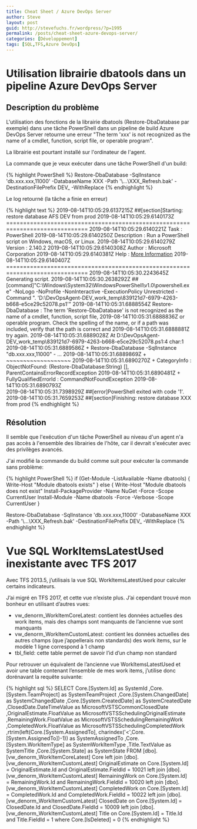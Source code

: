 ```yaml
---
title: Cheat Sheet / Azure DevOps Server
author: Steve
layout: post
guid: http://stevefuchs.fr/wordpress/?p=1995
permalink: /posts/cheat-sheet-azure-devops-server/
categories: [Développement]
tags: [SQL,TFS,Azure DevOps]
---
```

# Utilisation librairie dbatools dans un pipeline Azure DevOps Server

## Description du problème

L'utilisation des fonctions de la librairie dbatools (Restore-DbaDatabase par exemple) dans une tâche PowerShell dans un pipeline de build Azure DevOps Server retourne une erreur "The term 'xxx' is not recognized as the name of a cmdlet, function, script file, or operable program".

La librairie est pourtant installé sur l'ordinateur de l'agent.

La commande que je veux exécuter dans une tâche PowerShell d'un build:

{% highlight PowerShell %}
Restore-DbaDatabase -SqlInstance 'db.xxx.xxx,11000' -DatabaseName XXX -Path '\\...\XXX_Refresh.bak' -DestinationFilePrefix DEV_ -WithReplace
{% endhighlight %}

Le log retourné (la tâche a finie en erreur)

{% highlight text %}
2019-08-14T10:05:29.6137215Z ##[section]Starting: restore database AFS DEV from prod
2019-08-14T10:05:29.6140173Z ==============================================================================
2019-08-14T10:05:29.6140221Z Task         : PowerShell
2019-08-14T10:05:29.6140250Z Description  : Run a PowerShell script on Windows, macOS, or Linux.
2019-08-14T10:05:29.6140279Z Version      : 2.140.2
2019-08-14T10:05:29.6140308Z Author       : Microsoft Corporation
2019-08-14T10:05:29.6140381Z Help         : [More Information](https://go.microsoft.com/fwlink/?LinkID=613736)
2019-08-14T10:05:29.6140407Z ==============================================================================
2019-08-14T10:05:30.2243645Z Generating script.
2019-08-14T10:05:30.2638292Z ##[command]"C:\Windows\System32\WindowsPowerShell\v1.0\powershell.exe" -NoLogo -NoProfile -NonInteractive -ExecutionPolicy Unrestricted -Command ". 'D:\DevOpsAgent-DEV\_work\_temp\839121d7-6979-4263-b668-e5ce29c52078.ps1'"
2019-08-14T10:05:31.6888554Z Restore-DbaDatabase : The term 'Restore-DbaDatabase' is not recognized as the name of a cmdlet, function, script file, 
2019-08-14T10:05:31.6888836Z or operable program. Check the spelling of the name, or if a path was included, verify that the path is correct and 
2019-08-14T10:05:31.6888881Z try again.
2019-08-14T10:05:31.6889028Z At D:\DevOpsAgent-DEV\_work\_temp\839121d7-6979-4263-b668-e5ce29c52078.ps1:4 char:1
2019-08-14T10:05:31.6889586Z + Restore-DbaDatabase -SqlInstance "db.xxx.xxx,11000" - ...
2019-08-14T10:05:31.6889869Z + ~~~~~~~~~~~~~~~~~~~
2019-08-14T10:05:31.6890270Z     + CategoryInfo          : ObjectNotFound: (Restore-DbaDatabase:String) [], ParentContainsErrorRecordException
2019-08-14T10:05:31.6890481Z     + FullyQualifiedErrorId : CommandNotFoundException
2019-08-14T10:05:31.6890793Z  
2019-08-14T10:05:31.7398929Z ##[error]PowerShell exited with code '1'.
2019-08-14T10:05:31.7659253Z ##[section]Finishing: restore database XXX from prod
{% endhighlight %}

## Résolution

Il semble que l'exécution d'un tâche PowerShell au niveau d'un agent n'a pas accès à l'ensemble des librairies de l'hôte, car il devrait s'exécuter avec des privilèges avancés.

J'ai modifié la commande du build comme suit pour exécuter la commande sans problème:

{% highlight PowerShell %}
if (Get-Module -ListAvailable -Name dbatools) {
    Write-Host "Module dbatools exists"
} 
else {
    Write-Host "Module dbatools does not exist"
    Install-PackageProvider -Name NuGet -Force -Scope CurrentUser
    Install-Module -Name dbatools -Force -Verbose -Scope CurrentUser
}

Restore-DbaDatabase -SqlInstance 'db.xxx.xxx,11000' -DatabaseName XXX -Path '\\...\XXX_Refresh.bak' -DestinationFilePrefix DEV_ -WithReplace
{% endhighlight %}

# Vue SQL WorkItemsLatestUsed inexistante avec TFS 2017

Avec TFS 2013.5, j&rsquo;utilisais la vue SQL WorkItemsLatestUsed pour calculer certains indicateurs.

J&rsquo;ai migré en TFS 2017, et cette vue n&rsquo;existe plus. J&rsquo;ai cependant trouvé mon bonheur en utilisant d&rsquo;autres vues:

  * vw\_denorm\_WorkItemCoreLatest: contient les données actuelles des work items, mais des champs sont manquants de l&rsquo;ancienne vue sont manquants
  * vw\_denorm\_WorkItemCustomLatest: contient les données actuelles des autres champs (que j&rsquo;appellerais non standards) des work items, sur le modèle 1 ligne correspond à 1 champ
  * tbl_field: cette table permet de savoir l&rsquo;id d&rsquo;un champ non standard

Pour retrouver un équivalent de l&rsquo;ancienne vue WorkItemsLatestUsed et avoir une table contenant l&rsquo;ensemble de mes work items, j&rsquo;utilise donc dorénavant la requête suivante:

{% highlight sql %}
SELECT Core.[System.Id] as SystemId
,Core.[System.TeamProject] as SystemTeamProject
,Core.[System.ChangedDate] as SystemChangedDate
,Core.[System.CreatedDate] as SystemCreatedDate
,ClosedDate.DateTimeValue as MicrosoftVSTSCommonClosedDate
,OriginalEstimate.FloatValue as MicrosoftVSTSSchedulingOriginalEstimate
,RemainingWork.FloatValue as MicrosoftVSTSSchedulingRemainingWork
,CompletedWork.FloatValue as MicrosoftVSTSSchedulingCompletedWork
,rtrim(left(Core.[System.AssignedTo], charindex('&lt;',Core.[System.AssignedTo])-1)) as SystemAssignedTo
,Core.[System.WorkItemType] as SystemWorkItemType
,Title.TextValue as SystemTitle
,Core.[System.State] as SystemState
FROM [dbo].[vw_denorm_WorkItemCoreLatest] Core
left join [dbo].[vw_denorm_WorkItemCustomLatest] OriginalEstimate on Core.[System.Id] = OriginalEstimate.Id and OriginalEstimate.FieldId = 10021
left join [dbo].[vw_denorm_WorkItemCustomLatest] RemainingWork on Core.[System.Id] = RemainingWork.Id and RemainingWork.FieldId = 10020
left join [dbo].[vw_denorm_WorkItemCustomLatest] CompletedWork on Core.[System.Id] = CompletedWork.Id and CompletedWork.FieldId = 10022
left join [dbo].[vw_denorm_WorkItemCustomLatest] ClosedDate on Core.[System.Id] = ClosedDate.Id and ClosedDate.FieldId = 10009
left join [dbo].[vw_denorm_WorkItemCustomLatest] Title on Core.[System.Id] = Title.Id and Title.FieldId = 1
where Core.[IsDeleted] = 0
{% endhighlight %}